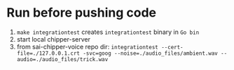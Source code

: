 
# Run before pushing code

1. `make integrationtest` creates `integrationtest` binary in `Go bin`
2. start local chipper-server
2. from sai-chipper-voice repo dir: `integrationtest --cert-file=./127.0.0.1.crt -svc=goog --noise=./audio_files/ambient.wav --audio=./audio_files/trick.wav`
